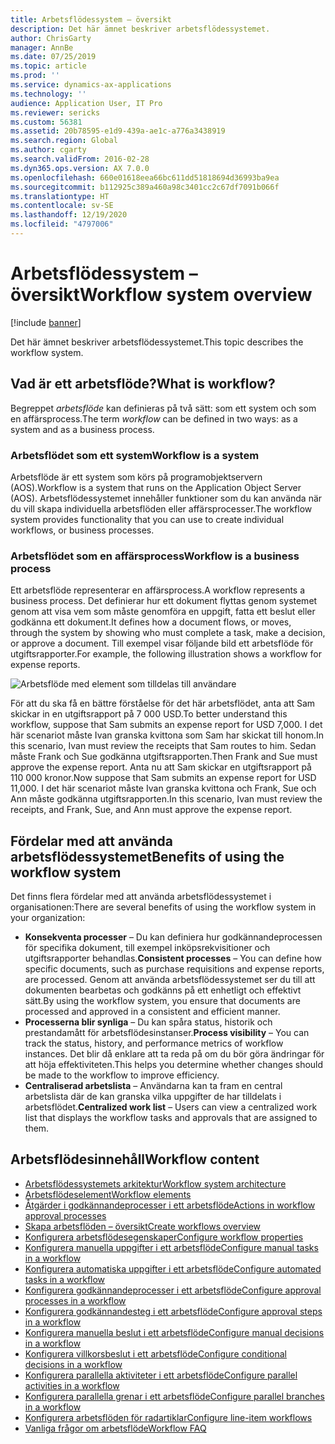 ```yaml
---
title: Arbetsflödessystem – översikt
description: Det här ämnet beskriver arbetsflödessystemet.
author: ChrisGarty
manager: AnnBe
ms.date: 07/25/2019
ms.topic: article
ms.prod: ''
ms.service: dynamics-ax-applications
ms.technology: ''
audience: Application User, IT Pro
ms.reviewer: sericks
ms.custom: 56381
ms.assetid: 20b78595-e1d9-439a-ae1c-a776a3438919
ms.search.region: Global
ms.author: cgarty
ms.search.validFrom: 2016-02-28
ms.dyn365.ops.version: AX 7.0.0
ms.openlocfilehash: 660e01618eea66bc611dd51818694d36993ba9ea
ms.sourcegitcommit: b112925c389a460a98c3401cc2c67df7091b066f
ms.translationtype: HT
ms.contentlocale: sv-SE
ms.lasthandoff: 12/19/2020
ms.locfileid: "4797006"
---
```

# <a name="workflow-system-overview"></a><span data-ttu-id="af5d7-103">Arbetsflödessystem – översikt</span><span class="sxs-lookup"><span data-stu-id="af5d7-103">Workflow system overview</span></span>

[!include [banner](../includes/banner.md)]

<span data-ttu-id="af5d7-104">Det här ämnet beskriver arbetsflödessystemet.</span><span class="sxs-lookup"><span data-stu-id="af5d7-104">This topic describes the workflow system.</span></span>

## <a name="what-is-workflow"></a><span data-ttu-id="af5d7-105">Vad är ett arbetsflöde?</span><span class="sxs-lookup"><span data-stu-id="af5d7-105">What is workflow?</span></span>

<span data-ttu-id="af5d7-106">Begreppet *arbetsflöde* kan definieras på två sätt: som ett system och som en affärsprocess.</span><span class="sxs-lookup"><span data-stu-id="af5d7-106">The term *workflow* can be defined in two ways: as a system and as a business process.</span></span>

### <a name="workflow-is-a-system"></a><span data-ttu-id="af5d7-107">Arbetsflödet som ett system</span><span class="sxs-lookup"><span data-stu-id="af5d7-107">Workflow is a system</span></span>

<span data-ttu-id="af5d7-108">Arbetsflöde är ett system som körs på programobjektservern (AOS).</span><span class="sxs-lookup"><span data-stu-id="af5d7-108">Workflow is a system that runs on the Application Object Server (AOS).</span></span> <span data-ttu-id="af5d7-109">Arbetsflödessystemet innehåller funktioner som du kan använda när du vill skapa individuella arbetsflöden eller affärsprocesser.</span><span class="sxs-lookup"><span data-stu-id="af5d7-109">The workflow system provides functionality that you can use to create individual workflows, or business processes.</span></span>

### <a name="workflow-is-a-business-process"></a><span data-ttu-id="af5d7-110">Arbetsflödet som en affärsprocess</span><span class="sxs-lookup"><span data-stu-id="af5d7-110">Workflow is a business process</span></span>

<span data-ttu-id="af5d7-111">Ett arbetsflöde representerar en affärsprocess.</span><span class="sxs-lookup"><span data-stu-id="af5d7-111">A workflow represents a business process.</span></span> <span data-ttu-id="af5d7-112">Det definierar hur ett dokument flyttas genom systemet genom att visa vem som måste genomföra en uppgift, fatta ett beslut eller godkänna ett dokument.</span><span class="sxs-lookup"><span data-stu-id="af5d7-112">It defines how a document flows, or moves, through the system by showing who must complete a task, make a decision, or approve a document.</span></span> <span data-ttu-id="af5d7-113">Till exempel visar följande bild ett arbetsflöde för utgiftsrapporter.</span><span class="sxs-lookup"><span data-stu-id="af5d7-113">For example, the following illustration shows a workflow for expense reports.</span></span>

![Arbetsflöde med element som tilldelas till användare](./media/workflow_user.gif)

<span data-ttu-id="af5d7-115">För att du ska få en bättre förståelse för det här arbetsflödet, anta att Sam skickar in en utgiftsrapport på 7 000 USD.</span><span class="sxs-lookup"><span data-stu-id="af5d7-115">To better understand this workflow, suppose that Sam submits an expense report for USD 7,000.</span></span> <span data-ttu-id="af5d7-116">I det här scenariot måste Ivan granska kvittona som Sam har skickat till honom.</span><span class="sxs-lookup"><span data-stu-id="af5d7-116">In this scenario, Ivan must review the receipts that Sam routes to him.</span></span> <span data-ttu-id="af5d7-117">Sedan måste Frank och Sue godkänna utgiftsrapporten.</span><span class="sxs-lookup"><span data-stu-id="af5d7-117">Then Frank and Sue must approve the expense report.</span></span> <span data-ttu-id="af5d7-118">Anta nu att Sam skickar en utgiftsrapport på 110 000 kronor.</span><span class="sxs-lookup"><span data-stu-id="af5d7-118">Now suppose that Sam submits an expense report for USD 11,000.</span></span> <span data-ttu-id="af5d7-119">I det här scenariot måste Ivan granska kvittona och Frank, Sue och Ann måste godkänna utgiftsrapporten.</span><span class="sxs-lookup"><span data-stu-id="af5d7-119">In this scenario, Ivan must review the receipts, and Frank, Sue, and Ann must approve the expense report.</span></span>

## <a name="benefits-of-using-the-workflow-system"></a><span data-ttu-id="af5d7-120"> Fördelar med att använda arbetsflödessystemet</span><span class="sxs-lookup"><span data-stu-id="af5d7-120">Benefits of using the workflow system</span></span>

<span data-ttu-id="af5d7-121">Det finns flera fördelar med att använda arbetsflödessystemet i organisationen:</span><span class="sxs-lookup"><span data-stu-id="af5d7-121">There are several benefits of using the workflow system in your organization:</span></span>

- <span data-ttu-id="af5d7-122">**Konsekventa processer** – Du kan definiera hur godkännandeprocessen för specifika dokument, till exempel inköpsrekvisitioner och utgiftsrapporter behandlas.</span><span class="sxs-lookup"><span data-stu-id="af5d7-122">**Consistent processes** – You can define how specific documents, such as purchase requisitions and expense reports, are processed.</span></span> <span data-ttu-id="af5d7-123">Genom att använda arbetsflödessystemet ser du till att dokumenten bearbetas och godkänns på ett enhetligt och effektivt sätt.</span><span class="sxs-lookup"><span data-stu-id="af5d7-123">By using the workflow system, you ensure that documents are processed and approved in a consistent and efficient manner.</span></span>
- <span data-ttu-id="af5d7-124">**Processerna blir synliga** – Du kan spåra status, historik och prestandamått för arbetsflödesinstanser.</span><span class="sxs-lookup"><span data-stu-id="af5d7-124">**Process visibility** – You can track the status, history, and performance metrics of workflow instances.</span></span> <span data-ttu-id="af5d7-125">Det blir då enklare att ta reda på om du bör göra ändringar för att höja effektiviteten.</span><span class="sxs-lookup"><span data-stu-id="af5d7-125">This helps you determine whether changes should be made to the workflow to improve efficiency.</span></span>
- <span data-ttu-id="af5d7-126">**Centraliserad arbetslista** – Användarna kan ta fram en central arbetslista där de kan granska vilka uppgifter de har tilldelats i arbetsflödet.</span><span class="sxs-lookup"><span data-stu-id="af5d7-126">**Centralized work list** – Users can view a centralized work list that displays the workflow tasks and approvals that are assigned to them.</span></span>


## <a name="workflow-content"></a><span data-ttu-id="af5d7-127">Arbetsflödesinnehåll</span><span class="sxs-lookup"><span data-stu-id="af5d7-127">Workflow content</span></span>

+ [<span data-ttu-id="af5d7-128">Arbetsflödessystemets arkitektur</span><span class="sxs-lookup"><span data-stu-id="af5d7-128">Workflow system architecture</span></span>](workflow-system-architecture.md)
+ [<span data-ttu-id="af5d7-129">Arbetsflödeselement</span><span class="sxs-lookup"><span data-stu-id="af5d7-129">Workflow elements</span></span>](workflow-elements.md)
+ [<span data-ttu-id="af5d7-130">Åtgärder i godkännandeprocesser i ett arbetsflöde</span><span class="sxs-lookup"><span data-stu-id="af5d7-130">Actions in workflow approval processes</span></span>](workflow-actions.md)
+ [<span data-ttu-id="af5d7-131">Skapa arbetsflöden – översikt</span><span class="sxs-lookup"><span data-stu-id="af5d7-131">Create workflows overview</span></span>](create-workflow.md)
+ [<span data-ttu-id="af5d7-132">Konfigurera arbetsflödesegenskaper</span><span class="sxs-lookup"><span data-stu-id="af5d7-132">Configure workflow properties</span></span>](configure-workflow-properties.md)
+ [<span data-ttu-id="af5d7-133">Konfigurera manuella uppgifter i ett arbetsflöde</span><span class="sxs-lookup"><span data-stu-id="af5d7-133">Configure manual tasks in a workflow</span></span>](configure-manual-task-workflow.md)
+ [<span data-ttu-id="af5d7-134">Konfigurera automatiska uppgifter i ett arbetsflöde</span><span class="sxs-lookup"><span data-stu-id="af5d7-134">Configure automated tasks in a workflow</span></span>](configure-automated-task-workflow.md)
+ [<span data-ttu-id="af5d7-135">Konfigurera godkännandeprocesser i ett arbetsflöde</span><span class="sxs-lookup"><span data-stu-id="af5d7-135">Configure approval processes in a workflow</span></span>](configure-approval-process-workflow.md)
+ [<span data-ttu-id="af5d7-136">Konfigurera godkännandesteg i ett arbetsflöde</span><span class="sxs-lookup"><span data-stu-id="af5d7-136">Configure approval steps in a workflow</span></span>](configure-approval-step-workflow.md)
+ [<span data-ttu-id="af5d7-137">Konfigurera manuella beslut i ett arbetsflöde</span><span class="sxs-lookup"><span data-stu-id="af5d7-137">Configure manual decisions in a workflow</span></span>](configure-manual-decision-workflow.md)
+ [<span data-ttu-id="af5d7-138">Konfigurera villkorsbeslut i ett arbetsflöde</span><span class="sxs-lookup"><span data-stu-id="af5d7-138">Configure conditional decisions in a workflow</span></span>](configure-conditional-decision-workflow.md)
+ [<span data-ttu-id="af5d7-139">Konfigurera parallella aktiviteter i ett arbetsflöde</span><span class="sxs-lookup"><span data-stu-id="af5d7-139">Configure parallel activities in a workflow</span></span>](configure-parallel-activity-workflow.md)
+ [<span data-ttu-id="af5d7-140">Konfigurera parallella grenar i ett arbetsflöde</span><span class="sxs-lookup"><span data-stu-id="af5d7-140">Configure parallel branches in a workflow</span></span>](configure-parallel-branch-workflow.md)
+ [<span data-ttu-id="af5d7-141">Konfigurera arbetsflöden för radartiklar</span><span class="sxs-lookup"><span data-stu-id="af5d7-141">Configure line-item workflows</span></span>](configure-line-item-workflow.md)
+ [<span data-ttu-id="af5d7-142">Vanliga frågor om arbetsflöde</span><span class="sxs-lookup"><span data-stu-id="af5d7-142">Workflow FAQ</span></span>](workflow-FAQ.md)
